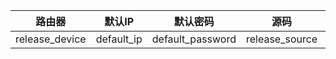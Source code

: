 | 路由器         | 默认IP      | 默认密码          | 源码           | 内核           |
| -------------- | ---------- | ---------------- | -------------- | -------------- |
| release_device | default_ip | default_password | release_source | release_kernel |
